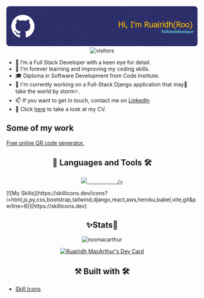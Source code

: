 <div align="center"><img src="https://github.com/roomacarthur/roomacarthur/blob/main/github-header-image.png"></div>

<div align="center"><img src="https://komarev.com/ghpvc/?username=roomacarthur&color=brightgreen&style=flat&label=Views" alt="visitors"></div>

- 👀 I’m a Full Stack Developer with a keen eye for detail.
- 🌱 I'm forever learning and improving my coding skills. 
- 🎓 Diploma in Software Development from Code Institute.
- 📘 I'm currently working on a Full-Stack Django application that may👀 take the world by storm⚡.
- 📫 If you want to get in touch, contact me on [LinkedIn](https://www.linkedin.com/in/ruairidh-macarthur-23427a191/)
- 📑 Click [here](./cv/ruairidh-macarthur-cv.pdf) to take a look at my CV.

<h2>Some of my work</h2>

[Free online QR code generator.](https://www.free-qr.codes)
           
          
<h2 align="center">📖 Languages and Tools 🛠</h2>

<p align="center">
  <a href="https://skillicons.dev">
    <img src="https://skillicons.dev/icons?i=bootstrap,jquery,flask,django,heroku,git,github,vscode,postgres" 


               />
  </a>
</p>
[![My Skills](https://skillicons.dev/icons?i=html,js,py,css,bootstrap,tailwind,django,react,aws,heroku,babel,vite,git&perline=6)](https://skillicons.dev)


<h2 align="center"> ✨Stats🔎 </h2>

<div align="center"><img src="https://github-readme-streak-stats.herokuapp.com?user=roomacarthur&theme=ads-juicy-fresh" alt="roomacarthur" /></p></div>

<div align="center">
<a href="https://app.daily.dev/RooMacArthur"><img src="https://api.daily.dev/devcards/b3c1a2b3f1834dd89cef93ad3f29e1be.png?r=exm" width="400" alt="Ruairidh MacArthur's Dev Card"/></a>
</div>

<h2 align="center">⚒️ Built with 🛠️</h2>

- [Skill Icons](https://skillicons.dev/)
